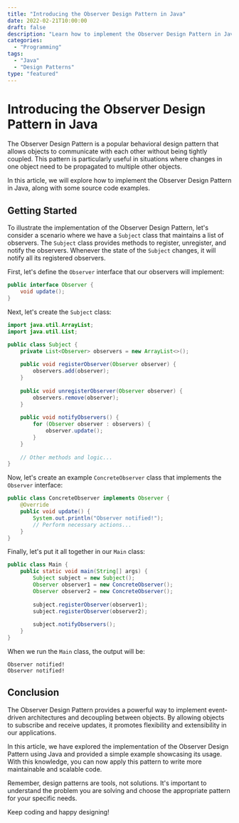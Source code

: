 ```yaml
--- 
title: "Introducing the Observer Design Pattern in Java"
date: 2022-02-21T10:00:00
draft: false
description: "Learn how to implement the Observer Design Pattern in Java to build flexible and loosely coupled applications."
categories:
  - "Programming"
tags:
  - "Java"
  - "Design Patterns"
type: "featured"
--- 
```


# Introducing the Observer Design Pattern in Java

The Observer Design Pattern is a popular behavioral design pattern that allows objects to communicate with each other without being tightly coupled. This pattern is particularly useful in situations where changes in one object need to be propagated to multiple other objects.

In this article, we will explore how to implement the Observer Design Pattern in Java, along with some source code examples.

## Getting Started

To illustrate the implementation of the Observer Design Pattern, let's consider a scenario where we have a `Subject` class that maintains a list of observers. The `Subject` class provides methods to register, unregister, and notify the observers. Whenever the state of the `Subject` changes, it will notify all its registered observers.

First, let's define the `Observer` interface that our observers will implement:

```java
public interface Observer {
    void update();
}
```

Next, let's create the `Subject` class:

```java
import java.util.ArrayList;
import java.util.List;

public class Subject {
    private List<Observer> observers = new ArrayList<>();
    
    public void registerObserver(Observer observer) {
        observers.add(observer);
    }
    
    public void unregisterObserver(Observer observer) {
        observers.remove(observer);
    }
    
    public void notifyObservers() {
        for (Observer observer : observers) {
            observer.update();
        }
    }
    
    // Other methods and logic...
}
```

Now, let's create an example `ConcreteObserver` class that implements the `Observer` interface:

```java
public class ConcreteObserver implements Observer {
    @Override
    public void update() {
        System.out.println("Observer notified!");
        // Perform necessary actions...
    }
}
```

Finally, let's put it all together in our `Main` class:

```java
public class Main {
    public static void main(String[] args) {
        Subject subject = new Subject();
        Observer observer1 = new ConcreteObserver();
        Observer observer2 = new ConcreteObserver();
        
        subject.registerObserver(observer1);
        subject.registerObserver(observer2);
        
        subject.notifyObservers();
    }
}
```

When we run the `Main` class, the output will be:

```
Observer notified!
Observer notified!
```

## Conclusion

The Observer Design Pattern provides a powerful way to implement event-driven architectures and decoupling between objects. By allowing objects to subscribe and receive updates, it promotes flexibility and extensibility in our applications.

In this article, we have explored the implementation of the Observer Design Pattern using Java and provided a simple example showcasing its usage. With this knowledge, you can now apply this pattern to write more maintainable and scalable code.

Remember, design patterns are tools, not solutions. It's important to understand the problem you are solving and choose the appropriate pattern for your specific needs.

Keep coding and happy designing!
